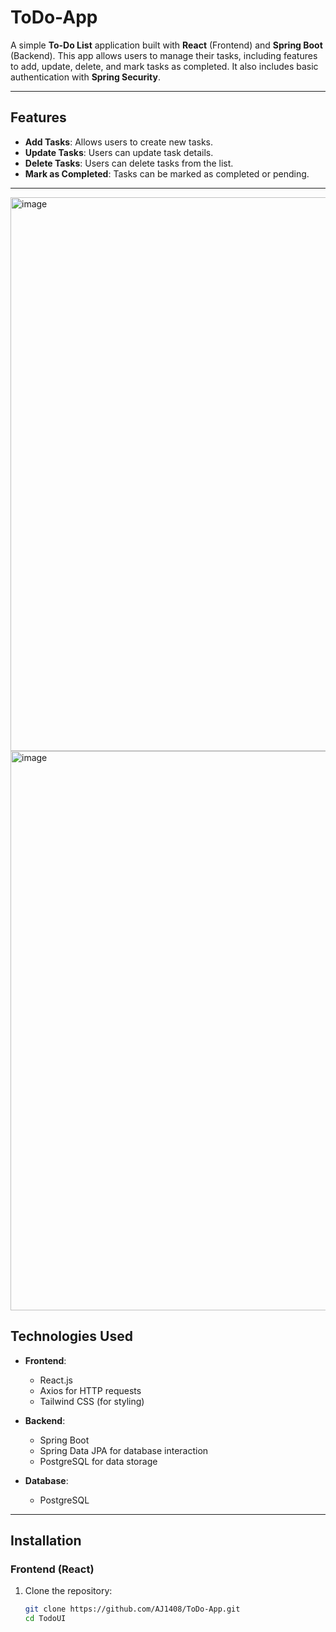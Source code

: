 # ToDo-App

A simple **To-Do List** application built with **React** (Frontend) and **Spring Boot** (Backend). This app allows users to manage their tasks, including features to add, update, delete, and mark tasks as completed. It also includes basic authentication with **Spring Security**.

---

## Features

- **Add Tasks**: Allows users to create new tasks.
- **Update Tasks**: Users can update task details.
- **Delete Tasks**: Users can delete tasks from the list.
- **Mark as Completed**: Tasks can be marked as completed or pending.
---
<img width="1491" height="886" alt="image" src="https://github.com/user-attachments/assets/930136bb-0c41-4c4c-820e-2590cf13b942" />

<img width="1496" height="895" alt="image" src="https://github.com/user-attachments/assets/2f42cce3-6dea-43a3-88ac-3719a8535302" />


## Technologies Used

- **Frontend**: 
  - React.js
  - Axios for HTTP requests
  - Tailwind CSS (for styling)
  
- **Backend**: 
  - Spring Boot
  - Spring Data JPA for database interaction
  - PostgreSQL for data storage
  
- **Database**: 
  - PostgreSQL

---

## Installation

### Frontend (React)

1. Clone the repository:

   ```bash
   git clone https://github.com/AJ1408/ToDo-App.git
   cd TodoUI
